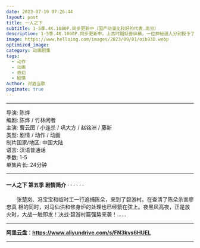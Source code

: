 ```yaml
---
date: 2023-07-19 07:26:44
layout: post
title: 一人之下
subtitle: 1-5季.4K.1080P.同步更新中（国产动漫比较好的代表.高分） 
description: 1-5季.4K.1080P.同步更新中。上古时期妖兽纵横，一位神秘道人分别授予了阴阳五行的特殊能力给金木水火土五个家族来抵抗妖兽。他们将妖兽驱赶到神隐雾山之中，设立结界雾山之中另有强大灵力的麒麟兽常常吸引来那些想要提升妖力突破结界的妖兽们...
image: https://www.helloimg.com/images/2023/09/01/oib93D.webp
optimized_image: 
category: 动画剧集
tags:
  - 动作
  - 动画
  - 奇幻
  - 剧情
author: 对酒当歌
paginate: true
---
```


---

导演: 陈烨  
编剧: 陈烨 / 竹林闲者  
主演: 曹云图 / 小连杀 / 巩大方 / 赵铭洲 / 藤新  
类型: 剧情 / 动作 / 动画  
制片国家/地区: 中国大陆  
语言: 汉语普通话  
季数: 1-5  
单集片长: 24分钟  

---

#### 一人之下 第五季 剧情简介 · · · · · ·

　　张楚岚、冯宝宝和临时工一行追捕陈朵，来到了碧游村。在查清了陈朵杀害廖忠真 相的同时，对马仙洪和修身炉的处理也已经箭在弦上。夜黑风高夜，正是放火时，大战一触即发！决战·碧游村篇强势来袭！……

---

**阿里云盘：<https://www.aliyundrive.com/s/FN3kvs6HUEL>**

---
